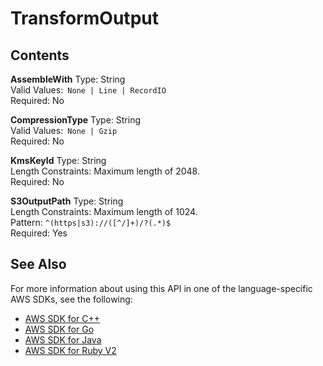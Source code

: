 # TransformOutput<a name="API_TransformOutput"></a>

## Contents<a name="API_TransformOutput_Contents"></a>

 **AssembleWith**   <a name="SageMaker-Type-TransformOutput-AssembleWith"></a>
Type: String  
Valid Values:` None | Line | RecordIO`   
Required: No

 **CompressionType**   <a name="SageMaker-Type-TransformOutput-CompressionType"></a>
Type: String  
Valid Values:` None | Gzip`   
Required: No

 **KmsKeyId**   <a name="SageMaker-Type-TransformOutput-KmsKeyId"></a>
Type: String  
Length Constraints: Maximum length of 2048\.  
Required: No

 **S3OutputPath**   <a name="SageMaker-Type-TransformOutput-S3OutputPath"></a>
Type: String  
Length Constraints: Maximum length of 1024\.  
Pattern: `^(https|s3)://([^/]+)/?(.*)$`   
Required: Yes

## See Also<a name="API_TransformOutput_SeeAlso"></a>

For more information about using this API in one of the language\-specific AWS SDKs, see the following:
+  [AWS SDK for C\+\+](https://docs.aws.amazon.com/goto/SdkForCpp/sagemaker-2017-07-24/TransformOutput) 
+  [AWS SDK for Go](https://docs.aws.amazon.com/goto/SdkForGoV1/sagemaker-2017-07-24/TransformOutput) 
+  [AWS SDK for Java](https://docs.aws.amazon.com/goto/SdkForJava/sagemaker-2017-07-24/TransformOutput) 
+  [AWS SDK for Ruby V2](https://docs.aws.amazon.com/goto/SdkForRubyV2/sagemaker-2017-07-24/TransformOutput) 